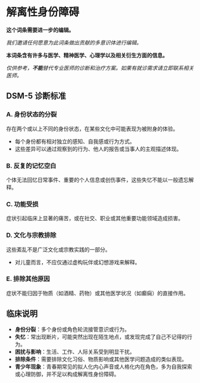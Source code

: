# 解离性身份障碍

**这个词条需要进一步的编辑。**

_我们邀请任何愿意为此词条做出贡献的多意识体进行编辑。_

**本词条含有许多与医学、精神医学、心理学以及相关衍生方面的信息。**

_仅供参考，**不能**替代专业医师的诊断和治疗方案。如果有就诊需求请立即联系相关医师。_

## DSM-5 诊断标准

### A. 身份状态的分裂

存在两个或以上不同的身份状态，在某些文化中可能表现为被附身的体验。

- 每个身份都有相对独立的感知、自我感或行为方式。
- 这些差异可以通过观察到的行为、他人的报告或当事人的主观描述体现。

### B. 反复的记忆空白

个体无法回忆日常事件、重要的个人信息或创伤事件，这些失忆不能以一般遗忘解释。

### C. 功能受损

症状引起临床上显著的痛苦，或在社交、职业或其他重要功能领域造成损害。

### D. 文化与宗教排除

这些紊乱不是广泛文化或宗教实践的一部分。

- 对儿童而言，不应仅通过虚构玩伴或幻想游戏来解释。

### E. 排除其他原因

症状不能归因于物质（如酒精、药物）或其他医学状况（如癫痫）的直接作用。

## 临床说明

- **身份分裂**：多个身份或角色轮流接管意识或行为。
- **失忆**：常出现断片，可能突然出现在陌生地点，或发现完成了自己不记得的行为。
- **困扰与影响**：生活、工作、人际关系受到明显干扰。
- **排除条件**：需要排除文化习俗、物质影响或其他医学问题造成的类似表现。
- **青少年现象**：青春期常见的拟人化内心声音或人格化内在角色，多为自我探索或心理防御，并不足以构成解离性身份障碍。
